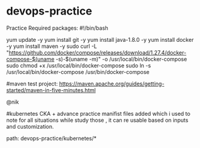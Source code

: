 # devops-practice
Practice
Required packages: 
#!/bin/bash

yum update -y
yum install git -y
yum install java-1.8.0 -y
yum install docker -y
yum install maven -y
sudo curl -L "https://github.com/docker/compose/releases/download/1.27.4/docker-compose-$(uname -s)-$(uname -m)" -o /usr/local/bin/docker-compose
sudo chmod +x /usr/local/bin/docker-compose
sudo ln -s /usr/local/bin/docker-compose /usr/bin/docker-compose


#maven test project: https://maven.apache.org/guides/getting-started/maven-in-five-minutes.html

 @nik


#kubernetes CKA + advance practice manifist files added which i used to note for all situations while study those , it can re usable based on inputs and customization.

path: devops-practice/kubernetes/*

